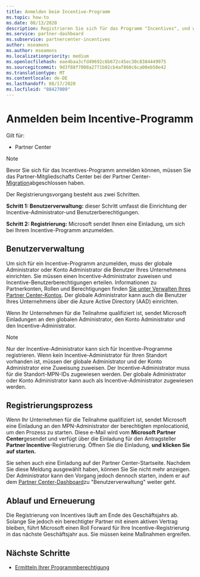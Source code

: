 ```yaml
---
title: Anmelden beim Incentive-Programm
ms.topic: how-to
ms.date: 08/13/2020
description: Registrieren Sie sich für das Programm "Incentives", und weisen Sie die erforderlichen Rollen für die Benutzerverwaltung zu.
ms.service: partner-dashboard
ms.subservice: partnercenter-incentives
author: mseamons
ms.author: mseamons
ms.localizationpriority: medium
ms.openlocfilehash: eae4baa3cfd49692c6b672c45ec30c8384449975
ms.sourcegitcommit: 9d3f88f7008a2771b02cb4af860c6ca00eb50e42
ms.translationtype: MT
ms.contentlocale: de-DE
ms.lasthandoff: 08/17/2020
ms.locfileid: "88427009"
---
```

# <a name="enroll-in-the-incentives-program"></a>Anmelden beim Incentive-Programm

Gilt für:

- Partner Center

>[!NOTE]
>Bevor Sie sich für das Incentives-Programm anmelden können, müssen Sie das Partner-Mitgliedschafts Center bei der Partner Center- [Migration](prepare-pmc-pc-migration.md)abgeschlossen haben.

Der Registrierungsvorgang besteht aus zwei Schritten.

**Schritt 1: Benutzerverwaltung:** dieser Schritt umfasst die Einrichtung der Incentive-Administrator-und Benutzerberechtigungen.

**Schritt 2: Registrierung:** Microsoft sendet Ihnen eine Einladung, um sich bei Ihrem Incentive-Programm anzumelden.

## <a name="user-management"></a>Benutzerverwaltung

Um sich für ein Incentive-Programm anzumelden, muss der globale Administrator oder Konto Administrator die Benutzer Ihres Unternehmens einrichten. Sie müssen einen Incentive-Administrator zuweisen und Incentive-Benutzerberechtigungen erteilen. Informationen zu Partnerkonten, Rollen und Berechtigungen finden [Sie unter Verwalten Ihres Partner Center-Kontos](partner-center-account-setup.md). Der globale Administrator kann auch die Benutzer Ihres Unternehmens über die Azure Active Directory (AAD) einrichten.

Wenn Ihr Unternehmen für die Teilnahme qualifiziert ist, sendet Microsoft Einladungen an den globalen Administrator, den Konto Administrator und den Incentive-Administrator.

>[!NOTE]
>Nur der Incentive-Administrator kann sich für Incentive-Programme registrieren. Wenn kein Incentive-Administrator für Ihren Standort vorhanden ist, müssen der globale Administrator und der Konto Administrator eine Zuweisung zuweisen. Der Incentive-Administrator muss für die Standort-MPN-IDs zugewiesen werden. Der globale Administrator oder Konto Administrator kann auch als Incentive-Administrator zugewiesen werden.

## <a name="enrollment-process"></a>Registrierungsprozess

Wenn Ihr Unternehmen für die Teilnahme qualifiziert ist, sendet Microsoft eine Einladung an den MPN-Administrator der berechtigten mpnlocationid, um den Prozess zu starten. Diese e-Mail wird vom **Microsoft Partner Center**gesendet und verfügt über die Einladung für den Antragsteller **Partner Incentive**-Registrierung. Öffnen Sie die Einladung, **und klicken Sie auf starten.**

Sie sehen auch eine Einladung auf der Partner Center-Startseite. Nachdem Sie diese Meldung ausgewählt haben, können Sie Sie nicht mehr anzeigen. Der Administrator kann den Vorgang jedoch dennoch starten, indem er auf dem [Partner Center-Dashboard](https://partner.microsoft.com/dashboard/)zu "Benutzerverwaltung" weiter geht.

## <a name="expiration-and-renewal"></a>Ablauf und Erneuerung

Die Registrierung von Incentives läuft am Ende des Geschäftsjahrs ab. Solange Sie jedoch ein berechtigter Partner mit einem aktiven Vertrag bleiben, führt Microsoft einen Roll Forward für Ihre Incentive-Registrierung in das nächste Geschäftsjahr aus. Sie müssen keine Maßnahmen ergreifen.

## <a name="next-steps"></a>Nächste Schritte

- [Ermitteln Ihrer Programmberechtigung](incentives-determined-your-program-eligibility.md)
